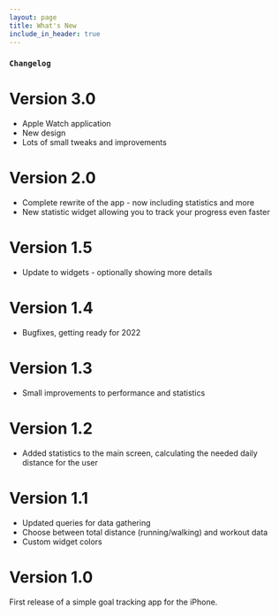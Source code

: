 ```yaml
---
layout: page
title: What's New
include_in_header: true
---
```



### `Changelog`


# **Version 3.0**
- Apple Watch application
- New design
- Lots of small tweaks and improvements

# **Version 2.0**
- Complete rewrite of the app - now including statistics and more
- New statistic widget allowing you to track your progress even faster

# **Version 1.5**
- Update to widgets - optionally showing more details

# **Version 1.4**
- Bugfixes, getting ready for 2022

# **Version 1.3**
- Small improvements to performance and statistics

# **Version 1.2**
- Added statistics to the main screen, calculating the needed daily distance for the user

# **Version 1.1**
- Updated queries for data gathering
- Choose between total distance (running/walking) and workout data
- Custom widget colors

# **Version 1.0**
First release of a simple goal tracking app for the iPhone. 

